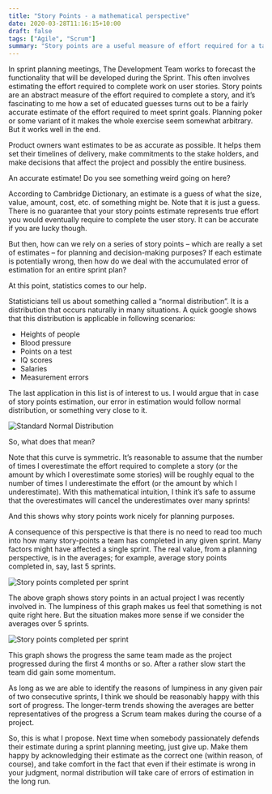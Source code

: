 ```yaml
---
title: "Story Points - a mathematical perspective"
date: 2020-03-28T11:16:15+10:00
draft: false
tags: ["Agile", "Scrum"]
summary: "Story points are a useful measure of effort required for a task, even though they are not accurate.  During the life of a project, the overestimates will cancel out the underestimates over many sprints.  The Bell Curve provides a mathematics-based intuition for that assertion."
---
```

In sprint planning meetings, The Development Team works to forecast the functionality that will be developed during the Sprint.  This often involves estimating the effort required to complete work on user stories.  Story points are an abstract measure of the effort required to complete a story, and it’s fascinating to me how a set of educated guesses turns out to be a fairly accurate estimate of the effort required to meet sprint goals.  Planning poker or some variant of it makes the whole exercise seem somewhat arbitrary.  But it works well in the end.

Product owners want estimates to be as accurate as possible.  It helps them set their timelines of delivery, make commitments to the stake holders, and make decisions that affect the project and possibly the entire business.

An accurate estimate!  Do you see something weird going on here?

According to Cambridge Dictionary, an estimate is a guess of what the size, value, amount, cost, etc. of something might be.  Note that it is just a guess.  There is no guarantee that your story points estimate represents true effort you would eventually require to complete the user story.  It can be accurate if you are lucky though.

But then, how can we rely on a series of story points – which are really a set of estimates – for planning and decision-making purposes?  If each estimate is potentially wrong, then how do we deal with the accumulated error of estimation for an entire sprint plan?

At this point, statistics comes to our help.

Statisticians tell us about something called a “normal distribution”.  It is a distribution that occurs naturally in many situations.  A quick google shows that this distribution is applicable in following scenarios:

* Heights of people
* Blood pressure
* Points on a test
* IQ scores
* Salaries
* Measurement errors

The last application in this list is of interest to us.  I would argue that in case of story points estimation, our error in estimation would follow normal distribution, or something very close to it.

![Standard Normal Distribution](/img/story-points-a-mathematical-perspective/b1.jpg)

So, what does that mean?

Note that this curve is symmetric.  It’s reasonable to assume that the number of times I overestimate the effort required to complete a story (or the amount by which I overestimate some stories) will be roughly equal to the number of times I underestimate the effort (or the amount by which I underestimate).  With this mathematical intuition, I think it’s safe to assume that the overestimates will cancel the underestimates over many sprints!

And this shows why story points work nicely for planning purposes.

A consequence of this perspective is that there is no need to read too much into how many story-points a team has completed in any given sprint.  Many factors might have affected a single sprint.  The real value, from a planning perspective, is in the averages; for example, average story points completed in, say, last 5 sprints.

![Story points completed per sprint](/img/story-points-a-mathematical-perspective/b2.png)

The above graph shows story points in an actual project I was recently involved in.  The lumpiness of this graph makes us feel that something is not quite right here.  But the situation makes more sense if we consider the averages over 5 sprints.

![Story points completed per sprint](/img/story-points-a-mathematical-perspective/b3.png)

This graph shows the progress the same team made as the project progressed during the first 4 months or so.  After a rather slow start the team did gain some momentum.

As long as we are able to identify the reasons of lumpiness in any given pair of two consecutive sprints, I think we should be reasonably happy with this sort of progress.  The longer-term trends showing the averages are better representatives of the progress a Scrum team makes during the course of a project.

So, this is what I propose.   Next time when somebody passionately defends their estimate during a sprint planning meeting, just give up.  Make them happy by acknowledging their estimate as the correct one (within reason, of course), and take comfort in the fact that even if their estimate is wrong in your judgment, normal distribution will take care of errors of estimation in the long run.
